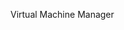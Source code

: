 <Token xmlns:xlink="http://www.w3.org/1999/xlink">Virtual Machine Manager</Token>

<!--HONumber=Mar16_HO1-->



